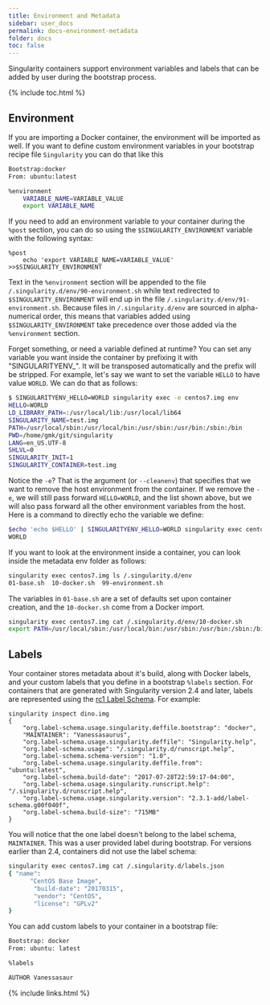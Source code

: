 ```yaml
---
title: Environment and Metadata
sidebar: user_docs
permalink: docs-environment-metadata
folder: docs
toc: false
---
```


Singularity containers support environment variables and labels that can be added by user during the bootstrap process.

{% include toc.html %}

## Environment

If you are importing a Docker container, the environment will be imported as well. If you want to define custom environment variables in your bootstrap recipe file `Singularity` you can do that like this

```bash
Bootstrap:docker
From: ubuntu:latest

%environment
    VARIABLE_NAME=VARIABLE_VALUE
    export VARIABLE_NAME
```

If you need to add an environment variable to your container during the `%post` section, you can do so using the `$SINGULARITY_ENVIRONMENT` variable with the following syntax:

```
%post
    echo 'export VARIABLE_NAME=VARIABLE_VALUE' >>$SINGULARITY_ENVIRONMENT
```

Text in the `%environment` section will be appended to the file `/.singularity.d/env/90-environment.sh` while text redirected to `$SINGULARITY_ENVIRONMENT` will end up in the file `/.singularity.d/env/91-environment.sh`.  Because files in `/.singularity.d/env` are sourced in alpha-numerical order, this means that variables added using `$SINGULARITY_ENVIRONMENT` take precedence over those added via the `%environment` section.

Forget something, or need a variable defined at runtime? You can set any variable you want inside the container by prefixing it with "SINGULARITYENV_". It will be transposed automatically and the prefix will be stripped. For example, let's say we want to set the variable `HELLO` to have value `WORLD`. We can do that as follows:

```bash
$ SINGULARITYENV_HELLO=WORLD singularity exec -e centos7.img env
HELLO=WORLD
LD_LIBRARY_PATH=:/usr/local/lib:/usr/local/lib64
SINGULARITY_NAME=test.img
PATH=/usr/local/sbin:/usr/local/bin:/usr/sbin:/usr/bin:/sbin:/bin
PWD=/home/gmk/git/singularity
LANG=en_US.UTF-8
SHLVL=0
SINGULARITY_INIT=1
SINGULARITY_CONTAINER=test.img
```

Notice the `-e`? That is the argument (or `--cleanenv`) that specifies that we want to remove the host environment from the container. If we remove the `-e`, we will still pass forward `HELLO=WORLD`, and the list shown above, but we will also pass forward all the other environment variables from the host. Here is a command to directly echo the variable we define:

```bash
$echo 'echo $HELLO' | SINGULARITYENV_HELLO=WORLD singularity exec centos7.img /bin/sh
WORLD
```

If you want to look at the environment inside a container, you can look inside the metadata env folder as follows:

```bash
singularity exec centos7.img ls /.singularity.d/env
01-base.sh  10-docker.sh  99-environment.sh
```

The variables in `01-base.sh` are a set of defaults set upon container creation, and the `10-docker.sh` come from a Docker import.

```bash
singularity exec centos7.img cat /.singularity.d/env/10-docker.sh
export PATH=/usr/local/sbin:/usr/local/bin:/usr/sbin:/usr/bin:/sbin:/bin
```

## Labels
Your container stores metadata about it's build, along with Docker labels, and your custom labels that you define in a bootstrap `%labels` section. For containers that are generated with Singularity version 2.4 and later, labels are represented using the <a href="http://label-schema.org/rc1/">rc1 Label Schema</a>. For example:

```
singularity inspect dino.img
{
    "org.label-schema.usage.singularity.deffile.bootstrap": "docker",
    "MAINTAINER": "Vanessasaurus",
    "org.label-schema.usage.singularity.deffile": "Singularity.help",
    "org.label-schema.usage": "/.singularity.d/runscript.help",
    "org.label-schema.schema-version": "1.0",
    "org.label-schema.usage.singularity.deffile.from": "ubuntu:latest",
    "org.label-schema.build-date": "2017-07-28T22:59:17-04:00",
    "org.label-schema.usage.singularity.runscript.help": "/.singularity.d/runscript.help",
    "org.label-schema.usage.singularity.version": "2.3.1-add/label-schema.g00f040f",
    "org.label-schema.build-size": "715MB"
}
```

You will notice that the one label doesn't belong to the label schema, `MAINTAINER`. This was a user provided label during bootstrap. For versions earlier than 2.4, containers did not use the label schema:


```bash
singularity exec centos7.img cat /.singularity.d/labels.json
{ "name": 
      "CentOS Base Image", 
       "build-date": "20170315", 
       "vendor": "CentOS", 
       "license": "GPLv2"
}
```

You can add custom labels to your container in a bootstrap file:

```bash
Bootstrap: docker
From: ubuntu: latest

%labels

AUTHOR Vanessasaur
```

{% include links.html %}
